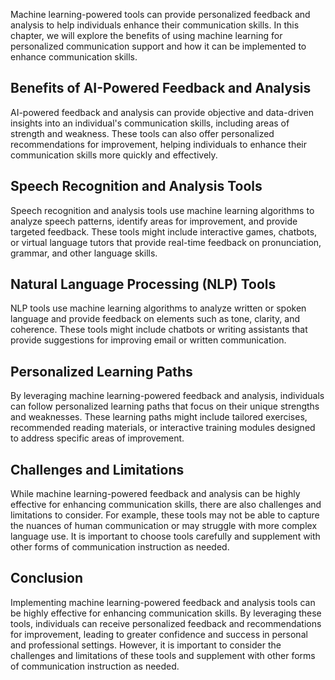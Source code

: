 
Machine learning-powered tools can provide personalized feedback and analysis to help individuals enhance their communication skills. In this chapter, we will explore the benefits of using machine learning for personalized communication support and how it can be implemented to enhance communication skills.

Benefits of AI-Powered Feedback and Analysis
--------------------------------------------

AI-powered feedback and analysis can provide objective and data-driven insights into an individual's communication skills, including areas of strength and weakness. These tools can also offer personalized recommendations for improvement, helping individuals to enhance their communication skills more quickly and effectively.

Speech Recognition and Analysis Tools
-------------------------------------

Speech recognition and analysis tools use machine learning algorithms to analyze speech patterns, identify areas for improvement, and provide targeted feedback. These tools might include interactive games, chatbots, or virtual language tutors that provide real-time feedback on pronunciation, grammar, and other language skills.

Natural Language Processing (NLP) Tools
---------------------------------------

NLP tools use machine learning algorithms to analyze written or spoken language and provide feedback on elements such as tone, clarity, and coherence. These tools might include chatbots or writing assistants that provide suggestions for improving email or written communication.

Personalized Learning Paths
---------------------------

By leveraging machine learning-powered feedback and analysis, individuals can follow personalized learning paths that focus on their unique strengths and weaknesses. These learning paths might include tailored exercises, recommended reading materials, or interactive training modules designed to address specific areas of improvement.

Challenges and Limitations
--------------------------

While machine learning-powered feedback and analysis can be highly effective for enhancing communication skills, there are also challenges and limitations to consider. For example, these tools may not be able to capture the nuances of human communication or may struggle with more complex language use. It is important to choose tools carefully and supplement with other forms of communication instruction as needed.

Conclusion
----------

Implementing machine learning-powered feedback and analysis tools can be highly effective for enhancing communication skills. By leveraging these tools, individuals can receive personalized feedback and recommendations for improvement, leading to greater confidence and success in personal and professional settings. However, it is important to consider the challenges and limitations of these tools and supplement with other forms of communication instruction as needed.
